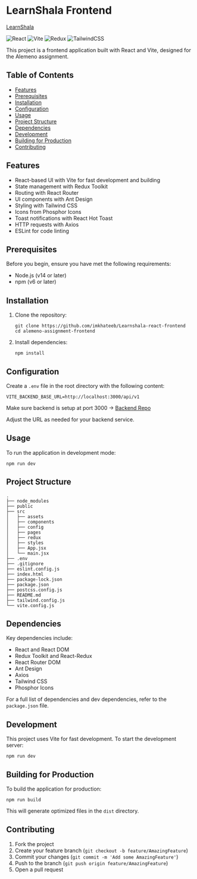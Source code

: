 # LearnShala Frontend

[LearnShala](https://learnshala-react-frontend.vercel.app/)

![React](https://img.shields.io/badge/React-20232A?style=for-the-badge&logo=react&logoColor=61DAFB)
![Vite](https://img.shields.io/badge/Vite-646CFF?style=for-the-badge&logo=vite&logoColor=white)
![Redux](https://img.shields.io/badge/Redux-593D88?style=for-the-badge&logo=redux&logoColor=white)
![TailwindCSS](https://img.shields.io/badge/Tailwind_CSS-38B2AC?style=for-the-badge&logo=tailwind-css&logoColor=white)

This project is a frontend application built with React and Vite, designed for the Alemeno assignment.

## Table of Contents

- [Features](#features)
- [Prerequisites](#prerequisites)
- [Installation](#installation)
- [Configuration](#configuration)
- [Usage](#usage)
- [Project Structure](#project-structure)
- [Dependencies](#dependencies)
- [Development](#development)
- [Building for Production](#building-for-production)
- [Contributing](#contributing)

## Features

- React-based UI with Vite for fast development and building
- State management with Redux Toolkit
- Routing with React Router
- UI components with Ant Design
- Styling with Tailwind CSS
- Icons from Phosphor Icons
- Toast notifications with React Hot Toast
- HTTP requests with Axios
- ESLint for code linting

## Prerequisites

Before you begin, ensure you have met the following requirements:

- Node.js (v14 or later)
- npm (v6 or later)

## Installation

1. Clone the repository:
   ```
   git clone https://github.com/imkhateeb/Learnshala-react-frontend
   cd alemeno-assignment-frontend
   ```

2. Install dependencies:
   ```
   npm install
   ```

## Configuration

Create a `.env` file in the root directory with the following content:

```
VITE_BACKEND_BASE_URL=http://localhost:3000/api/v1
```

Make sure backend is setup at port 3000 -> [Backend Repo](https://github.com/imkhateeb/Learnshala-node-backend)

Adjust the URL as needed for your backend service.

## Usage

To run the application in development mode:

```
npm run dev
```


## Project Structure

```
.
├── node_modules
├── public
├── src
│   ├── assets
│   ├── components
│   ├── config
│   ├── pages
│   ├── redux
│   ├── styles
│   ├── App.jsx
│   └── main.jsx
├── .env
├── .gitignore
├── eslint.config.js
├── index.html
├── package-lock.json
├── package.json
├── postcss.config.js
├── README.md
├── tailwind.config.js
└── vite.config.js
```

## Dependencies

Key dependencies include:

- React and React DOM
- Redux Toolkit and React-Redux
- React Router DOM
- Ant Design
- Axios
- Tailwind CSS
- Phosphor Icons

For a full list of dependencies and dev dependencies, refer to the `package.json` file.

## Development

This project uses Vite for fast development. To start the development server:

```
npm run dev
```

## Building for Production

To build the application for production:

```
npm run build
```

This will generate optimized files in the `dist` directory.


## Contributing

1. Fork the project
2. Create your feature branch (`git checkout -b feature/AmazingFeature`)
3. Commit your changes (`git commit -m 'Add some AmazingFeature'`)
4. Push to the branch (`git push origin feature/AmazingFeature`)
5. Open a pull request
